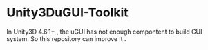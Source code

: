 # Unity3DuGUI-Toolkit
In Unity3D 4.6.1+ , the uGUI has not enough compontent to build GUI system. So this repository can improve it .
